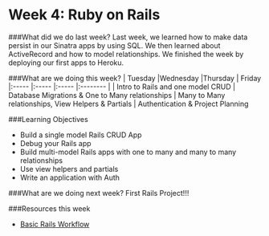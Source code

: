 # Week 4: Ruby on Rails

###What did we do last week?
Last week, we learned how to make data persist in our Sinatra apps by using SQL. We then learned about ActiveRecord and how to model relationships. We finished the week by deploying our first apps to Heroku.

###What are we doing this week?
| Tuesday         |Wednesday        |Thursday         |  Friday
|:-----           |:-----           |:-----           |:-------- |
| Intro to Rails and one model CRUD | Database Migrations & One to Many relationships | Many to Many relationships, View Helpers & Partials | Authentication & Project Planning

###Learning Objectives
* Build a single model Rails CRUD App
* Debug your Rails app
* Build multi-model Rails apps with one to many and many to many relationships
* Use view helpers and partials
* Write an application with Auth

###What are we doing next week?
First Rails Project!!!

###Resources this week
* [Basic Rails Workflow](https://gist.github.com/h4w5/7026308)
